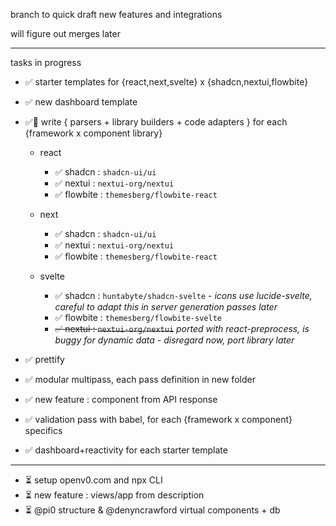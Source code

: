 branch to quick draft new features and integrations

will figure out merges later

---

tasks in progress

* ✅ starter templates for {react,next,svelte} x {shadcn,nextui,flowbite}
* ✅ new dashboard template
* ✅🥳 write { parsers + library builders + code adapters } for each {framework x component library}
  * react
    * ✅ shadcn : `shadcn-ui/ui`
    * ✅ nextui : `nextui-org/nextui`
    * ✅ flowbite : `themesberg/flowbite-react`

  * next
    * ✅ shadcn : `shadcn-ui/ui`
    * ✅ nextui : `nextui-org/nextui`
    * ✅ flowbite : `themesberg/flowbite-react`

  * svelte
    * ✅ shadcn : `huntabyte/shadcn-svelte` - *icons use lucide-svelte, careful to adapt this in server generation passes later*
    * ✅ flowbite : `themesberg/flowbite-svelte`
    * ~~✅ nextui : `nextui-org/nextui`~~ *ported with react-preprocess, is buggy for dynamic data - disregard now, port library later*

* ✅ prettify
* ✅ modular multipass, each pass definition in new folder
* ✅ new feature : component from API response
* ✅ validation pass with babel, for each {framework x component} specifics
* ✅ dashboard+reactivity for each starter template

---

* ⏳ setup openv0.com and npx CLI
* ⏳ new feature : views/app from description
* ⏳ @pi0 structure & @denyncrawford virtual components + db
